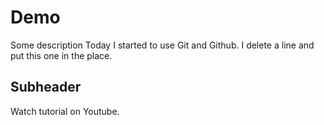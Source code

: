 # Demo

Some description
Today I started to use Git and Github.
I delete a line and put this one in the place.

## Subheader

Watch tutorial on Youtube.
